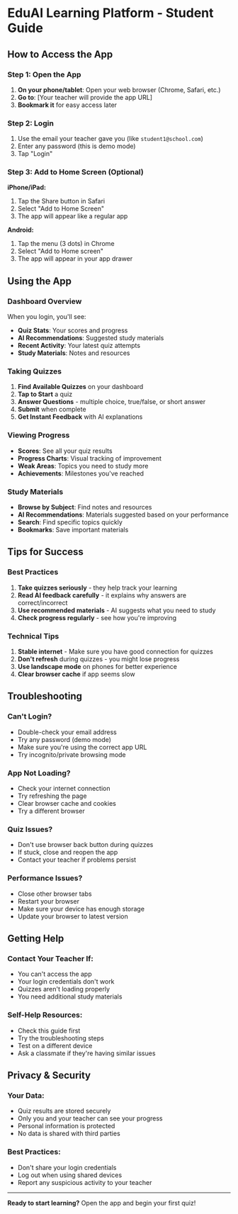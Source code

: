 # EduAI Learning Platform - Student Guide

## How to Access the App

### Step 1: Open the App
1. **On your phone/tablet**: Open your web browser (Chrome, Safari, etc.)
2. **Go to**: [Your teacher will provide the app URL]
3. **Bookmark it** for easy access later

### Step 2: Login
1. Use the email your teacher gave you (like `student1@school.com`)
2. Enter any password (this is demo mode)
3. Tap "Login"

### Step 3: Add to Home Screen (Optional)
**iPhone/iPad:**
1. Tap the Share button in Safari
2. Select "Add to Home Screen"
3. The app will appear like a regular app

**Android:**
1. Tap the menu (3 dots) in Chrome
2. Select "Add to Home screen"
3. The app will appear in your app drawer

## Using the App

### Dashboard Overview
When you login, you'll see:
- **Quiz Stats**: Your scores and progress
- **AI Recommendations**: Suggested study materials
- **Recent Activity**: Your latest quiz attempts
- **Study Materials**: Notes and resources

### Taking Quizzes
1. **Find Available Quizzes** on your dashboard
2. **Tap to Start** a quiz
3. **Answer Questions** - multiple choice, true/false, or short answer
4. **Submit** when complete
5. **Get Instant Feedback** with AI explanations

### Viewing Progress
- **Scores**: See all your quiz results
- **Progress Charts**: Visual tracking of improvement
- **Weak Areas**: Topics you need to study more
- **Achievements**: Milestones you've reached

### Study Materials
- **Browse by Subject**: Find notes and resources
- **AI Recommendations**: Materials suggested based on your performance
- **Search**: Find specific topics quickly
- **Bookmarks**: Save important materials

## Tips for Success

### Best Practices
1. **Take quizzes seriously** - they help track your learning
2. **Read AI feedback carefully** - it explains why answers are correct/incorrect
3. **Use recommended materials** - AI suggests what you need to study
4. **Check progress regularly** - see how you're improving

### Technical Tips
1. **Stable internet** - Make sure you have good connection for quizzes
2. **Don't refresh** during quizzes - you might lose progress
3. **Use landscape mode** on phones for better experience
4. **Clear browser cache** if app seems slow

## Troubleshooting

### Can't Login?
- Double-check your email address
- Try any password (demo mode)
- Make sure you're using the correct app URL
- Try incognito/private browsing mode

### App Not Loading?
- Check your internet connection
- Try refreshing the page
- Clear browser cache and cookies
- Try a different browser

### Quiz Issues?
- Don't use browser back button during quizzes
- If stuck, close and reopen the app
- Contact your teacher if problems persist

### Performance Issues?
- Close other browser tabs
- Restart your browser
- Make sure your device has enough storage
- Update your browser to latest version

## Getting Help

### Contact Your Teacher If:
- You can't access the app
- Your login credentials don't work
- Quizzes aren't loading properly
- You need additional study materials

### Self-Help Resources:
- Check this guide first
- Try the troubleshooting steps
- Test on a different device
- Ask a classmate if they're having similar issues

## Privacy & Security

### Your Data:
- Quiz results are stored securely
- Only you and your teacher can see your progress
- Personal information is protected
- No data is shared with third parties

### Best Practices:
- Don't share your login credentials
- Log out when using shared devices
- Report any suspicious activity to your teacher

---

**Ready to start learning?** Open the app and begin your first quiz!